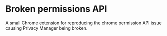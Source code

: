 # Broken permissions API
A small Chrome extension for reproducing the chrome permission API issue causing Privacy Manager being broken.
